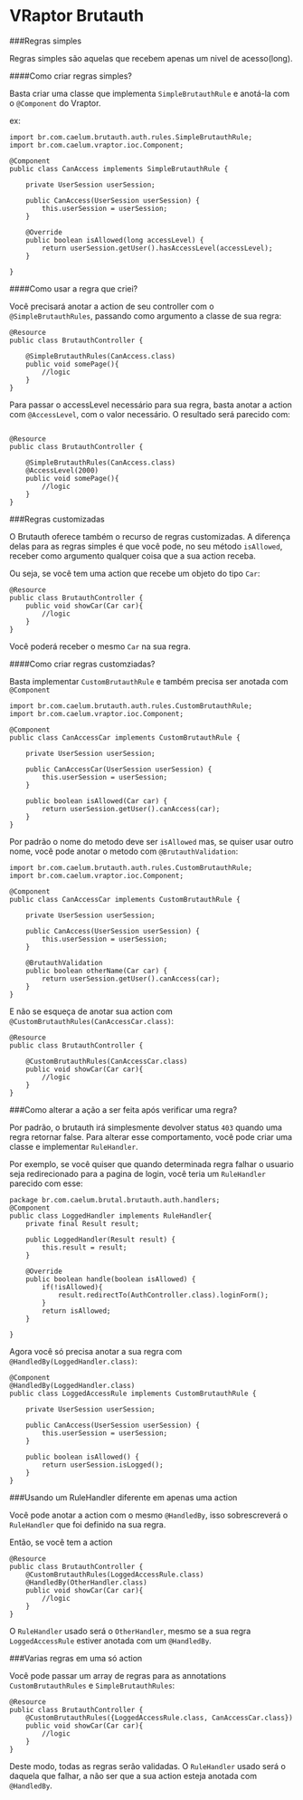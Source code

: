 VRaptor Brutauth
================


###Regras simples

Regras simples são aquelas que recebem apenas um nivel de acesso(long). 

####Como criar regras simples?


Basta criar uma classe que implementa `SimpleBrutauthRule` e anotá-la com o `@Component` do Vraptor.

ex:

```
import br.com.caelum.brutauth.auth.rules.SimpleBrutauthRule;
import br.com.caelum.vraptor.ioc.Component;

@Component
public class CanAccess implements SimpleBrutauthRule {
	
	private UserSession userSession;

	public CanAccess(UserSession userSession) {
		this.userSession = userSession;
	}

	@Override
	public boolean isAllowed(long accessLevel) {
		return userSession.getUser().hasAccessLevel(accessLevel);
	}

}

```

####Como usar a regra que criei?


Você precisará anotar a action de seu controller com o `@SimpleBrutauthRules`, passando como argumento a classe de sua regra:

```
@Resource
public class BrutauthController {
	
	@SimpleBrutauthRules(CanAccess.class)
	public void somePage(){
		//logic
	}
}

```

Para passar o accessLevel necessário para sua regra, basta anotar a action com `@AccessLevel`, com o valor necessário.
O resultado será parecido com:

```

@Resource
public class BrutauthController {
	
	@SimpleBrutauthRules(CanAccess.class)
	@AccessLevel(2000)
	public void somePage(){
		//logic
	}
}

```

###Regras customizadas


O Brutauth oferece também o recurso de regras customizadas. A diferença delas para as regras simples é que você pode, no seu método `isAllowed`, receber como argumento qualquer coisa que a sua action receba.

Ou seja, se você tem uma action que recebe um objeto do tipo `Car`:

```
@Resource
public class BrutauthController {
	public void showCar(Car car){
		//logic
	}	
}
```

Você poderá receber o mesmo `Car` na sua regra. 

####Como criar regras customziadas?

Basta implementar `CustomBrutauthRule` e também precisa ser anotada com `@Component`

```
import br.com.caelum.brutauth.auth.rules.CustomBrutauthRule;
import br.com.caelum.vraptor.ioc.Component;

@Component
public class CanAccessCar implements CustomBrutauthRule {
	
	private UserSession userSession;

	public CanAccessCar(UserSession userSession) {
		this.userSession = userSession;
	}

	public boolean isAllowed(Car car) {
		return userSession.getUser().canAccess(car);
	}
}
```

Por padrão o nome do metodo deve ser `isAllowed` mas, se quiser usar outro nome, você pode anotar o metodo com `@BrutauthValidation`:

```
import br.com.caelum.brutauth.auth.rules.CustomBrutauthRule;
import br.com.caelum.vraptor.ioc.Component;

@Component
public class CanAccessCar implements CustomBrutauthRule {
	
	private UserSession userSession;

	public CanAccess(UserSession userSession) {
		this.userSession = userSession;
	}

	@BrutauthValidation
	public boolean otherName(Car car) {
		return userSession.getUser().canAccess(car);
	}
}
```

E não se esqueça de anotar sua action com `@CustomBrutauthRules(CanAccessCar.class)`:

```
@Resource
public class BrutauthController {

	@CustomBrutauthRules(CanAccessCar.class)
	public void showCar(Car car){
		//logic
	}	
}
```

###Como alterar a ação a ser feita após verificar uma regra?


Por padrão, o brutauth irá simplesmente devolver status `403` quando uma regra retornar false. Para alterar esse comportamento, 
você pode criar uma classe e implementar `RuleHandler`. 

Por exemplo, se você quiser que quando determinada regra falhar o usuario seja redirecionado para a pagina de login, você teria um `RuleHandler` parecido com esse:

```
package br.com.caelum.brutal.brutauth.auth.handlers;
@Component
public class LoggedHandler implements RuleHandler{
	private final Result result;

	public LoggedHandler(Result result) {
		this.result = result;
	}
	
	@Override
	public boolean handle(boolean isAllowed) {
		if(!isAllowed){
			result.redirectTo(AuthController.class).loginForm();
		}
        return isAllowed;
	}

}

```

Agora você só precisa anotar a sua regra com `@HandledBy(LoggedHandler.class)`:

```
@Component
@HandledBy(LoggedHandler.class)
public class LoggedAccessRule implements CustomBrutauthRule {
	
	private UserSession userSession;

	public CanAccess(UserSession userSession) {
		this.userSession = userSession;
	}

	public boolean isAllowed() {
		return userSession.isLogged();
	}
}
```

###Usando um RuleHandler diferente em apenas uma action

Você pode anotar a action com o mesmo `@HandledBy`, isso sobrescreverá o `RuleHandler` que foi definido na sua regra. 

Então, se você tem a action

```
@Resource
public class BrutauthController {
	@CustomBrutauthRules(LoggedAccessRule.class)
	@HandledBy(OtherHandler.class)
	public void showCar(Car car){
		//logic
	}	
}
```

O `RuleHandler` usado será o `OtherHandler`, mesmo se a sua regra `LoggedAccessRule` estiver anotada com um `@HandledBy`.

###Varias regras em uma só action

Você pode passar um array de regras para as annotations `CustomBrutauthRules` e `SimpleBrutauthRules`:

```
@Resource
public class BrutauthController {
	@CustomBrutauthRules({LoggedAccessRule.class, CanAccessCar.class})
	public void showCar(Car car){
		//logic
	}	
}
```

Deste modo, todas as regras serão validadas. O `RuleHandler` usado será o daquela que falhar, a não ser que a sua action esteja anotada com `@HandledBy`.